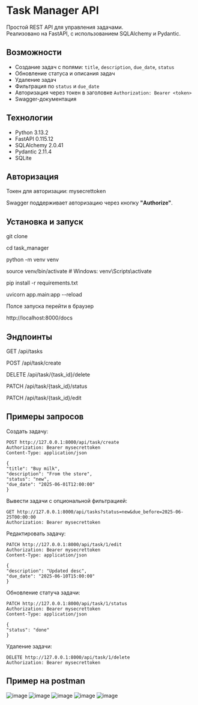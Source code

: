 # Task Manager API

Простой REST API для управления задачами.  
Реализовано на FastAPI, с использованием SQLAlchemy и Pydantic.

## Возможности

- Создание задач с полями: `title`, `description`, `due_date`, `status`
- Обновление статуса и описания задач
- Удаление задач
- Фильтрация по `status` и `due_date`
- Авторизация через токен в заголовке `Authorization: Bearer <token>`
- Swagger-документация

## Технологии

- Python 3.13.2
- FastAPI  0.115.12
- SQLAlchemy 2.0.41  
- Pydantic 2.11.4  
- SQLite

## Авторизация

Токен для авторизации: mysecrettoken

Swagger поддерживает авторизацию через кнопку **"Authorize"**.

## Установка и запуск

git clone <repo-url>

cd task_manager

python -m venv venv

source venv/bin/activate  # Windows: venv\Scripts\activate

pip install -r requirements.txt

uvicorn app.main:app --reload


Полсе запуска перейти в браузер

http://localhost:8000/docs

## Эндпоинты

GET	    /api/tasks

POST	/api/task/create

DELETE	/api/task/{task_id}/delete

PATCH	/api/task/{task_id}/status

PATCH	/api/task/{task_id}/edit

## Примеры запросов
Создать задачу:

    POST http://127.0.0.1:8000/api/task/create
    Authorization: Bearer mysecrettoken
    Content-Type: application/json

    {
    "title": "Buy milk",
    "description": "From the store",
    "status": "new",
    "due_date": "2025-06-01T12:00:00"
    }


Вывести задачи с опциональной фильтрацией:

    GET http://127.0.0.1:8000/api/tasks?status=new&due_before=2025-06-25T00:00:00
    Authorization: Bearer mysecrettoken



Редактировать задачу:

    PATCH http://127.0.0.1:8000/api/task/1/edit
    Authorization: Bearer mysecrettoken
    Content-Type: application/json

    {
    "description": "Updated desc",
    "due_date": "2025-06-10T15:00:00"
    }

Обновление статуча задачи:

    PATCH http://127.0.0.1:8000/api/task/1/status
    Authorization: Bearer mysecrettoken
    Content-Type: application/json

    {
    "status": "done"
    }

Удаление задачи:

    DELETE http://127.0.0.1:8000/api/task/1/delete
    Authorization: Bearer mysecrettoken



##  Пример на postman

![image](https://github.com/user-attachments/assets/46492089-b496-45e0-9c46-a65143fbb50d)
![image](https://github.com/user-attachments/assets/f35484c1-1e3c-4441-9215-0e8c9353bc07)
![image](https://github.com/user-attachments/assets/acf44a5d-b1d6-4fad-8aef-1b0e813071ba)
![image](https://github.com/user-attachments/assets/e7c62d8c-c208-4162-a92a-d73671ba9f89)
![image](https://github.com/user-attachments/assets/3696787b-046d-4cf7-a7a6-f36ef71c2a70)
